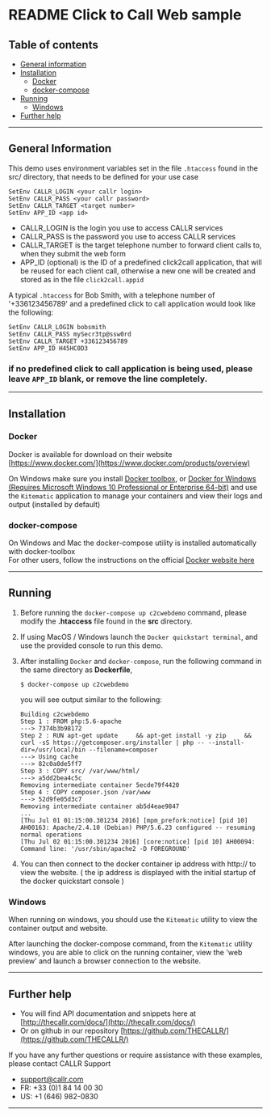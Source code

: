# README Click to Call Web sample

## Table of contents
* [General information](#general-information)
* [Installation](#installation)
    * [Docker](#docker)
    * [docker-compose](#docker-compose)
* [Running](#running)
    * [Windows](#windows)
* [Further help](#further-help)

---

## General Information
This demo uses environment variables set in the file `.htaccess` found in the src/ directory, that needs to be defined for your use case
```
SetEnv CALLR_LOGIN <your callr login>
SetEnv CALLR_PASS <your callr password>
SetEnv CALLR_TARGET <target number>
SetEnv APP_ID <app id>
```

* CALLR_LOGIN is the login you use to access CALLR services
* CALLR_PASS is the password you use to access CALLR services
* CALLR_TARGET is the target telephone number to forward client calls to, when they submit the web form
* APP_ID (optional) is the ID of a predefined click2call application, that will be reused for each client call, otherwise a new one will be
created and stored as in the file `click2call.appid`

A typical `.htaccess` for Bob Smith, with a telephone number of '+336123456789' and a predefined click to call application would look like the following:
```
SetEnv CALLR_LOGIN bobsmith
SetEnv CALLR_PASS mySecr3tp@ssw0rd
SetEnv CALLR_TARGET +336123456789
SetEnv APP_ID H45HC0D3
```
### if no predefined click to call application is being used, please leave `APP_ID` blank, or remove the line completely.

---

## Installation
### Docker
Docker is available for download on their website [https://www.docker.com/](https://www.docker.com/products/overview)

On Windows make sure you install [Docker toolbox](https://www.docker.com/products/docker-toolbox), or [Docker for Windows (Requires Microsoft Windows 10 Professional or Enterprise 64-bit)](https://www.docker.com/products/docker#/windows)
and use the `Kitematic` application to manage your containers and view their logs and output (installed by default)

### docker-compose  
On Windows and Mac the docker-compose utility is installed automatically with docker-toolbox  
For other users, follow the instructions on the official [Docker website here](https://docs.docker.com/compose/install/)

---

## Running
1. Before running the `docker-compose up c2cwebdemo` command, please modify the **.htaccess** file found in the **src** directory.

2. If using MacOS / Windows launch the `Docker quickstart terminal`, and use the provided console to run this demo. 

3. After installing `Docker` and `docker-compose`, run the following command in the same directory as **Dockerfile**, 
    ```
    $ docker-compose up c2cwebdemo
    ```
    you will see output similar to the following:   
    ```
    Building c2cwebdemo
    Step 1 : FROM php:5.6-apache
    ---> 7374b3b98172
    Step 2 : RUN apt-get update     && apt-get install -y zip     && curl -sS https://getcomposer.org/installer | php -- --install-dir=/usr/local/bin --filename=composer
    ---> Using cache
    ---> 82c0a0de5ff7
    Step 3 : COPY src/ /var/www/html/
    ---> a5dd2bea4c5c
    Removing intermediate container 5ecde79f4420
    Step 4 : COPY composer.json /var/www
    ---> 52d9fe05d3c7
    Removing intermediate container ab5d4eae9847
    ...
    [Thu Jul 01 01:15:00.301234 2016] [mpm_prefork:notice] [pid 10] AH00163: Apache/2.4.10 (Debian) PHP/5.6.23 configured -- resuming normal operations
    [Thu Jul 02 01:15:00.301234 2016] [core:notice] [pid 10] AH00094: Command line: '/usr/sbin/apache2 -D FOREGROUND'
    ```

4. You can then connect to the docker container ip address with http:// to view the website. ( the ip address is displayed with the initial startup of the docker quickstart console )

### Windows
When running on windows, you should use the `Kitematic` utility to view the container output and website. 

After launching the docker-compose command, from the `Kitematic` utility windows, you are able to click on the running container, view the 'web preview'
 and launch a browser connection to the website.

---

## Further help
* You will find API documentation and snippets here at [http://thecallr.com/docs/](http://thecallr.com/docs/)
* Or on github in our repository [https://github.com/THECALLR/](https://github.com/THECALLR/)
 
If you have any further questions or require assistance with these examples, please contact CALLR Support
* support@callr.com
* FR: +33 (0)1 84 14 00 30 
* US: +1 (646) 982-0830

---

